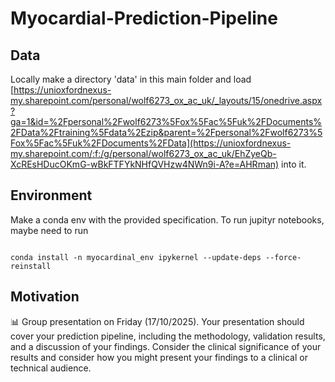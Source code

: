 # Myocardial-Prediction-Pipeline

## Data

Locally make a directory 'data' in this main folder and load [https://unioxfordnexus-my.sharepoint.com/personal/wolf6273_ox_ac_uk/_layouts/15/onedrive.aspx?ga=1&id=%2Fpersonal%2Fwolf6273%5Fox%5Fac%5Fuk%2FDocuments%2FData%2Ftraining%5Fdata%2Ezip&parent=%2Fpersonal%2Fwolf6273%5Fox%5Fac%5Fuk%2FDocuments%2FData](https://unioxfordnexus-my.sharepoint.com/:f:/g/personal/wolf6273_ox_ac_uk/EhZyeQb-XcREsHDucOKmG-wBkFTFYkNHfQVHzw4NWn9i-A?e=AHRman) into it.

## Environment

Make a conda env with the provided specification. To run jupityr notebooks, maybe need to run 

```

conda install -n myocardinal_env ipykernel --update-deps --force-reinstall

```

## Motivation 
📊 Group presentation on Friday (17/10/2025). Your presentation should cover your prediction pipeline, including the methodology, validation results, and a discussion of your findings. Consider the clinical significance of your results and consider how you might present your findings to a clinical or technical audience.
